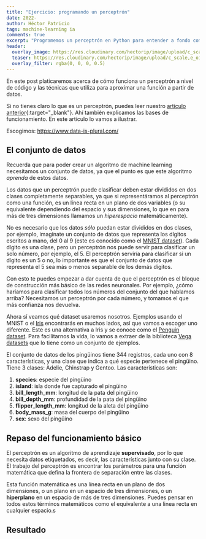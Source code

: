 ```yaml
---
title: "Ejercicio: programando un perceptrón"
date: 2022-
author: Héctor Patricio
tags: machine-learning ia
comments: true
excerpt: "Programemos un perceptrón en Python para entender a fondo como funciona y poder construir sobre eso para temas más complejos."
header:
  overlay_image: https://res.cloudinary.com/hectorip/image/upload/c_scale,e_oil_paint:30,w_1400/v1618030907/arseny-togulev-MECKPoKJYjM-unsplash_nakl3a.jpg
  teaser: https://res.cloudinary.com/hectorip/image/upload/c_scale,e_oil_paint:30,w_300/v1618030907/arseny-togulev-MECKPoKJYjM-unsplash_nakl3a.jpg
  overlay_filter: rgba(0, 0, 0, 0.5)
---
```


En este post platicaremos acerca de cómo funciona un perceptrón a nivel de código y las técnicas que utiliza para aproximar una función a partir de datos.

Si no tienes claro lo que es un perceptrón, puedes leer nuestro [artículo anterior](/2021/03/25/intro-a-machine-learning-entendiendo-perceptron.html){:target="_blank"}. Ahí también explicamos las bases de funcionamiento. En este artículo lo vamos a ilustrar.

Escogimos: <https://www.data-is-plural.com/>

## El conjunto de datos

Recuerda que para poder crear un algoritmo de machine learning necesitamos un conjunto de datos, ya que el punto es que este algoritmo _aprenda_ de estos datos.

Los datos que un perceptrón puede clasificar deben estar divididos en dos clases completamente separables, ya que si representáramos al perceptrón como una función, es un línea recta en un plano de dos variables (o su equivalente dependiendo del espacio y sus dimensiones, lo que en para más de tres dimensiones llamamos un _hiperespacio_ matemáticamente).

No es necesario que los datos _sólo_ puedan estar divididos en dos clases, por ejemplo, imagínate un conjunto de datos que representa los dígitos escritos a mano, del 0 al 9 (este es conocido como el [MNIST dataset](https://www.tensorflow.org/datasets/catalog/mnist)). Cada dígito es una clase, pero un perceptrón nos puede servir para clasificar un solo número, por ejemplo, el 5. El perceptrón serviría para clasificar si un dígito es un 5 o no, lo importante es que el conjunto de datos que representa el 5 sea más o menos separable de los demás dígitos.

Con esto te puedes empezar a dar cuenta de que el perceptrón es el bloque de construcción más básico de las redes neuronales. Por ejemplo, ¿cómo haríamos para clasificar todos los números del conjunto del que hablamos arriba? Necesitamos un perceptrón por cada número, y tomamos el que más confianza nos devuelva.

Ahora sí veamos qué dataset usaremos nosotros. Ejemplos usando el MNIST o el [Iris](https://archive.ics.uci.edu/ml/datasets/iris) encontrarás en muchos lados, así que vamos a escoger uno diferente.
Este es una alternativa a Iris y se conoce como el [Penguin dataset](https://github.com/allisonhorst/palmerpenguins). Para facilitarnos la vida, lo vamos a extraer de la biblioteca [Vega datasets](https://vega.github.io/vega-datasets/) que lo tiene como un conjunto de ejemplos.

El conjunto de datos de los pingüinos tiene 344 registros, cada uno con 8 características, y una clase que indica a qué especie pertenece el pingüino. Tiene 3 clases: Adelie, Chinstrap y Gentoo. Las características son:

1. **species**: especie del pingüino
2. **island**: isla donde fue capturado el pingüino
3. **bill_length_mm**: longitud de la pata del pingüino
4. **bill_depth_mm**: profundidad de la pata del pingüino
5. **flipper_length_mm**: longitud de la aleta del pingüino
6. **body_mass_g**: masa del cuerpo del pingüino
7. **sex**: sexo del pingüino

## Repaso del funcionamiento básico

El perceptrón es un algoritmo de aprendizaje **supervisado**, por lo que necesita datos etiquetados, es decir, las características junto con su clase. El trabajo del perceptrón es encontrar los parámetros para una función matemática que defina la frontera de separación entre las clases.

Esta función matemática es una línea recta en un plano de dos dimensiones, o un plano en un espacio de tres dimensiones, o un **hiperplano** en un espacio de más de tres dimensiones. Puedes pensar en todos estos términos matemáticos como el equivalente a una linea recta en cualquier espacio.s

## Resultado
